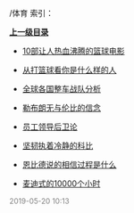 /体育 索引：


**[上一级目录](/index.md)**

- [10部让人热血沸腾的篮球电影](/体育/10部让人热血沸腾的篮球电影.md)

- [从打篮球看你是什么样的人](/体育/从打篮球看你是什么样的人.md)

- [全球各国整车战队分析](/体育/全球各国整车战队分析.md)

- [勒布朗无与伦比的信念](/体育/勒布朗无与伦比的信念.md)

- [员工领导后卫论](/体育/员工领导后卫论.md)

- [坚韧执着冷静的科比](/体育/坚韧执着冷静的科比.md)

- [恩比德说的相信过程是什么](/体育/恩比德说的相信过程是什么.md)

- [麦迪式的10000个小时](/体育/麦迪式的10000个小时.md)


<font size=2 color='grey'> 2019-05-20 10:13 </font>